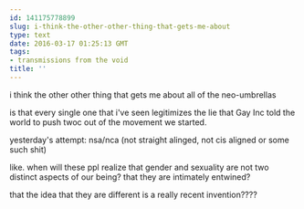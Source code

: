 ```yaml
---
id: 141175778899
slug: i-think-the-other-other-thing-that-gets-me-about
type: text
date: 2016-03-17 01:25:13 GMT
tags:
- transmissions from the void
title: ''
---
```


i think the other other thing that gets me about all of the neo-umbrellas

is that every single one that i've seen legitimizes the lie that Gay Inc told the world to push twoc out of the movement we started.

yesterday's attempt: nsa/nca (not straight alinged, not cis aligned or some such shit)

like. when will these ppl realize that gender and sexuality are not two distinct aspects of our being? that they are intimately entwined?

that the idea that they are different is a really recent invention????       